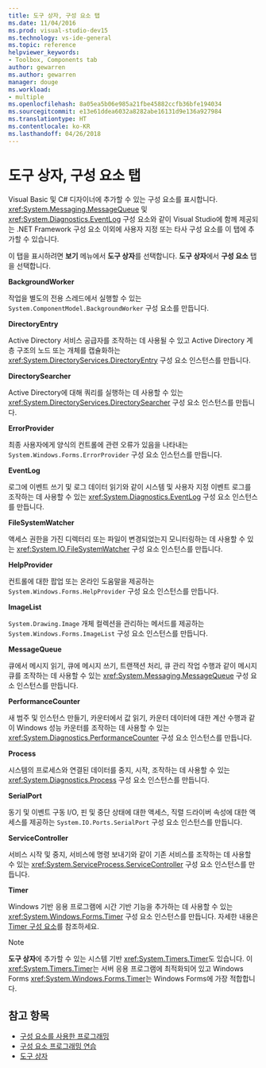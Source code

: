 ```yaml
---
title: 도구 상자, 구성 요소 탭
ms.date: 11/04/2016
ms.prod: visual-studio-dev15
ms.technology: vs-ide-general
ms.topic: reference
helpviewer_keywords:
- Toolbox, Components tab
author: gewarren
ms.author: gewarren
manager: douge
ms.workload:
- multiple
ms.openlocfilehash: 8a05ea5b06e985a21fbe45882ccfb36bfe194034
ms.sourcegitcommit: e13e61ddea6032a8282abe16131d9e136a927984
ms.translationtype: HT
ms.contentlocale: ko-KR
ms.lasthandoff: 04/26/2018
---
```

# <a name="toolbox-components-tab"></a>도구 상자, 구성 요소 탭

Visual Basic 및 C# 디자이너에 추가할 수 있는 구성 요소를 표시합니다. <xref:System.Messaging.MessageQueue> 및 <xref:System.Diagnostics.EventLog> 구성 요소와 같이 Visual Studio에 함께 제공되는 .NET Framework 구성 요소 이외에 사용자 지정 또는 타사 구성 요소를 이 탭에 추가할 수 있습니다.

 이 탭을 표시하려면 **보기** 메뉴에서 **도구 상자**를 선택합니다. **도구 상자**에서 **구성 요소** 탭을 선택합니다.

 **BackgroundWorker**

 작업을 별도의 전용 스레드에서 실행할 수 있는 `System.ComponentModel.BackgroundWorker` 구성 요소를 만듭니다.

 **DirectoryEntry**

 Active Directory 서비스 공급자를 조작하는 데 사용될 수 있고 Active Directory 계층 구조의 노드 또는 개체를 캡슐화하는 <xref:System.DirectoryServices.DirectoryEntry> 구성 요소 인스턴스를 만듭니다.

 **DirectorySearcher**

 Active Directory에 대해 쿼리를 실행하는 데 사용할 수 있는 <xref:System.DirectoryServices.DirectorySearcher> 구성 요소 인스턴스를 만듭니다.

 **ErrorProvider**

 최종 사용자에게 양식의 컨트롤에 관련 오류가 있음을 나타내는 `System.Windows.Forms.ErrorProvider` 구성 요소 인스턴스를 만듭니다.

 **EventLog**

 로그에 이벤트 쓰기 및 로그 데이터 읽기와 같이 시스템 및 사용자 지정 이벤트 로그를 조작하는 데 사용할 수 있는 <xref:System.Diagnostics.EventLog> 구성 요소 인스턴스를 만듭니다.

 **FileSystemWatcher**

 액세스 권한을 가진 디렉터리 또는 파일이 변경되었는지 모니터링하는 데 사용할 수 있는 <xref:System.IO.FileSystemWatcher> 구성 요소 인스턴스를 만듭니다.

 **HelpProvider**

 컨트롤에 대한 팝업 또는 온라인 도움말을 제공하는 `System.Windows.Forms.HelpProvider` 구성 요소 인스턴스를 만듭니다.

 **ImageList**

 `System.Drawing.Image` 개체 컬렉션을 관리하는 메서드를 제공하는 `System.Windows.Forms.ImageList` 구성 요소 인스턴스를 만듭니다.

 **MessageQueue**

 큐에서 메시지 읽기, 큐에 메시지 쓰기, 트랜잭션 처리, 큐 관리 작업 수행과 같이 메시지 큐를 조작하는 데 사용할 수 있는 <xref:System.Messaging.MessageQueue> 구성 요소 인스턴스를 만듭니다.

 **PerformanceCounter**

 새 범주 및 인스턴스 만들기, 카운터에서 값 읽기, 카운터 데이터에 대한 계산 수행과 같이 Windows 성능 카운터를 조작하는 데 사용할 수 있는 <xref:System.Diagnostics.PerformanceCounter> 구성 요소 인스턴스를 만듭니다.

 **Process**

 시스템의 프로세스와 연결된 데이터를 중지, 시작, 조작하는 데 사용할 수 있는 <xref:System.Diagnostics.Process> 구성 요소 인스턴스를 만듭니다.

 **SerialPort**

 동기 및 이벤트 구동 I/O, 핀 및 중단 상태에 대한 액세스, 직렬 드라이버 속성에 대한 액세스를 제공하는 `System.IO.Ports.SerialPort` 구성 요소 인스턴스를 만듭니다.

 **ServiceController**

 서비스 시작 및 중지, 서비스에 명령 보내기와 같이 기존 서비스를 조작하는 데 사용할 수 있는 <xref:System.ServiceProcess.ServiceController> 구성 요소 인스턴스를 만듭니다.

 **Timer**

 Windows 기반 응용 프로그램에 시간 기반 기능을 추가하는 데 사용할 수 있는 <xref:System.Windows.Forms.Timer> 구성 요소 인스턴스를 만듭니다. 자세한 내용은 [Timer 구성 요소](/dotnet/framework/winforms/controls/timer-component-windows-forms)를 참조하세요.

> [!NOTE]
> **도구 상자**에 추가할 수 있는 시스템 기반 <xref:System.Timers.Timer>도 있습니다. 이 <xref:System.Timers.Timer>는 서버 응용 프로그램에 최적화되어 있고 Windows Forms <xref:System.Windows.Forms.Timer>는 Windows Forms에 가장 적합합니다.


## <a name="see-also"></a>참고 항목

- [구성 요소를 사용한 프로그래밍](http://msdn.microsoft.com/Library/d4d4fcb4-e0b8-46b3-b679-7ee0026eb9e3)
- [구성 요소 프로그래밍 연습](http://msdn.microsoft.com/Library/373cacf7-479e-4b05-991c-5cb18824e913)
- [도구 상자](../../ide/reference/toolbox.md)